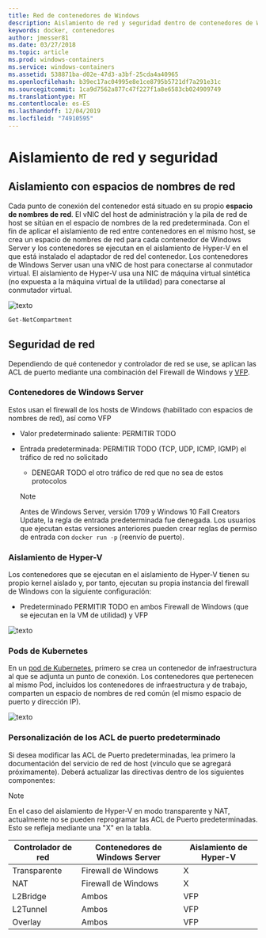 ```yaml
---
title: Red de contenedores de Windows
description: Aislamiento de red y seguridad dentro de contenedores de Windows.
keywords: docker, contenedores
author: jmesser81
ms.date: 03/27/2018
ms.topic: article
ms.prod: windows-containers
ms.service: windows-containers
ms.assetid: 538871ba-d02e-47d3-a3bf-25cda4a40965
ms.openlocfilehash: b39ec17ac04995e8e1ce8795b5721df7a291e31c
ms.sourcegitcommit: 1ca9d7562a877c47f227f1a8e6583cb024909749
ms.translationtype: MT
ms.contentlocale: es-ES
ms.lasthandoff: 12/04/2019
ms.locfileid: "74910595"
---
```

# <a name="network-isolation-and-security"></a>Aislamiento de red y seguridad

## <a name="isolation-with-network-namespaces"></a>Aislamiento con espacios de nombres de red

Cada punto de conexión del contenedor está situado en su propio __espacio de nombres de red__. El vNIC del host de administración y la pila de red de host se sitúan en el espacio de nombres de la red predeterminada. Con el fin de aplicar el aislamiento de red entre contenedores en el mismo host, se crea un espacio de nombres de red para cada contenedor de Windows Server y los contenedores se ejecutan en el aislamiento de Hyper-V en el que está instalado el adaptador de red del contenedor. Los contenedores de Windows Server usan una vNIC de host para conectarse al conmutador virtual. El aislamiento de Hyper-V usa una NIC de máquina virtual sintética (no expuesta a la máquina virtual de la utilidad) para conectarse al conmutador virtual.

![texto](media/network-compartment-visual.png)

```powershell
Get-NetCompartment
```

## <a name="network-security"></a>Seguridad de red

Dependiendo de qué contenedor y controlador de red se use, se aplican las ACL de puerto mediante una combinación del Firewall de Windows y [VFP](https://www.microsoft.com/research/project/azure-virtual-filtering-platform/).

### <a name="windows-server-containers"></a>Contenedores de Windows Server

Estos usan el firewall de los hosts de Windows (habilitado con espacios de nombres de red), así como VFP

* Valor predeterminado saliente: PERMITIR TODO
* Entrada predeterminada: PERMITIR TODO (TCP, UDP, ICMP, IGMP) el tráfico de red no solicitado
  * DENEGAR TODO el otro tráfico de red que no sea de estos protocolos

  >[!NOTE]
  >Antes de Windows Server, versión 1709 y Windows 10 Fall Creators Update, la regla de entrada predeterminada fue denegada. Los usuarios que ejecutan estas versiones anteriores pueden crear reglas de permiso de entrada con ``docker run -p`` (reenvío de puerto).

### <a name="hyper-v-isolation"></a>Aislamiento de Hyper-V

Los contenedores que se ejecutan en el aislamiento de Hyper-V tienen su propio kernel aislado y, por tanto, ejecutan su propia instancia del firewall de Windows con la siguiente configuración:

* Predeterminado PERMITIR TODO en ambos Firewall de Windows (que se ejecutan en la VM de utilidad) y VFP

![texto](media/windows-firewall-containers.png)

### <a name="kubernetes-pods"></a>Pods de Kubernetes

En un [pod de Kubernetes](https://kubernetes.io/docs/concepts/workloads/pods/pod/), primero se crea un contenedor de infraestructura al que se adjunta un punto de conexión. Los contenedores que pertenecen al mismo Pod, incluidos los contenedores de infraestructura y de trabajo, comparten un espacio de nombres de red común (el mismo espacio de puerto y dirección IP).

![texto](media/pod-network-compartment.png)

### <a name="customizing-default-port-acls"></a>Personalización de los ACL de puerto predeterminado

Si desea modificar las ACL de Puerto predeterminadas, lea primero la documentación del servicio de red de host (vínculo que se agregará próximamente). Deberá actualizar las directivas dentro de los siguientes componentes:

>[!NOTE]
>En el caso del aislamiento de Hyper-V en modo transparente y NAT, actualmente no se pueden reprogramar las ACL de Puerto predeterminadas. Esto se refleja mediante una "X" en la tabla.

| Controlador de red | Contenedores de Windows Server | Aislamiento de Hyper-V  |
| -------------- |-------------------------- | ------------------- |
| Transparente | Firewall de Windows | X |
| NAT | Firewall de Windows | X |
| L2Bridge | Ambos | VFP |
| L2Tunnel | Ambos | VFP |
| Overlay  | Ambos | VFP |